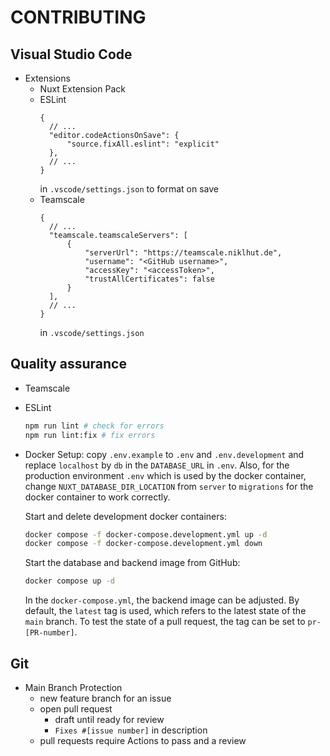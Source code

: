 # CONTRIBUTING

## Visual Studio Code

- Extensions
  - Nuxt Extension Pack
  - ESLint
    ```
    {
      // ...
      "editor.codeActionsOnSave": {
          "source.fixAll.eslint": "explicit"
      },
      // ...
    }
    ```
    in `.vscode/settings.json` to format on save
  - Teamscale
    ```
    {
      // ...
      "teamscale.teamscaleServers": [
          {
              "serverUrl": "https://teamscale.niklhut.de",
              "username": "<GitHub username>",
              "accessKey": "<accessToken>",
              "trustAllCertificates": false
          }
      ],
      // ...
    }
    ```
    in `.vscode/settings.json`

## Quality assurance

- Teamscale
- ESLint

  ```bash
  npm run lint # check for errors
  npm run lint:fix # fix errors
  ```

- Docker
  Setup: copy `.env.example` to `.env` and `.env.development` and replace `localhost` by `db` in the `DATABASE_URL` in `.env`. Also, for the production environment `.env` which is used by the docker container, change `NUXT_DATABASE_DIR_LOCATION` from `server` to `migrations` for the docker container to work correctly.

  Start and delete development docker containers:

  ```bash
  docker compose -f docker-compose.development.yml up -d
  docker compose -f docker-compose.development.yml down
  ```

  Start the database and backend image from GitHub:

  ```bash
  docker compose up -d
  ```

  In the `docker-compose.yml`, the backend image can be adjusted. By default, the `latest` tag is used, which refers to the latest state of the `main` branch. To test the state of a pull request, the tag can be set to `pr-[PR-number]`.

## Git

- Main Branch Protection
  - new feature branch for an issue
  - open pull request
    - draft until ready for review
    - `Fixes #[issue number]` in description
  - pull requests require Actions to pass and a review
